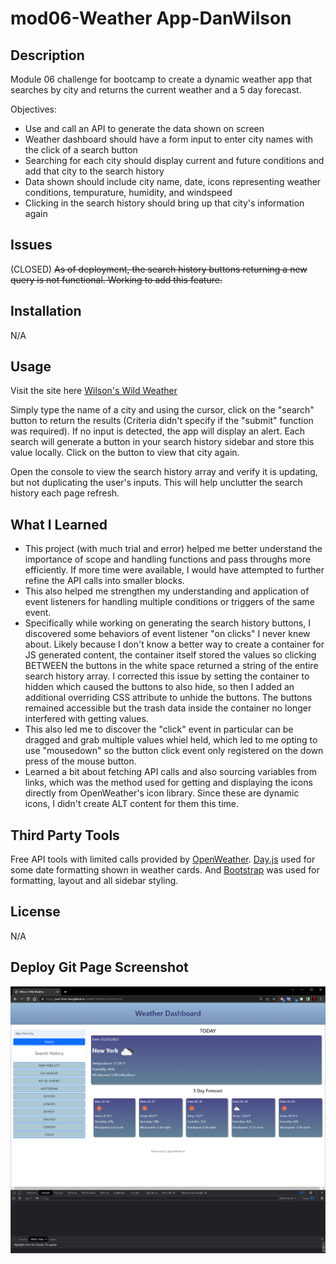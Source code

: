 # mod06-Weather App-DanWilson

## Description
Module 06 challenge for bootcamp to create a dynamic weather app that searches by city and returns the current weather and a 5 day forecast.

Objectives:

- Use and call an API to generate the data shown on screen
- Weather dashboard should have a form input to enter city names with the click of a search button
- Searching for each city should display current and future conditions and add that city to the search history
- Data shown should include city name, date, icons representing weather conditions, tempurature, humidity, and windspeed
- Clicking in the search history should bring up that city's information again


## Issues

(CLOSED) ~~As of deployment, the search history buttons returning a new query is not functional. Working to add this feature.~~


## Installation

N/A

## Usage

Visit the site here [Wilson's Wild Weather](https://part-time-dan.github.io/mod06-Weather-DanWilson/)

Simply type the name of a city and using the cursor, click on the "search" button to return the results (Criteria didn't specify if the "submit" function was required). If no input is detected, the app will display an alert. Each search will generate a button in your search history sidebar and store this value locally. Click on the button to view that city again. 

Open the console to view the search history array and verify it is updating, but not duplicating the user's inputs. This will help unclutter the search history each page refresh.

## What I Learned

- This project (with much trial and error) helped me better understand the importance of scope and handling functions and pass throughs more efficiently. If more time were available, I would have attempted to further refine the API calls into smaller blocks.
- This also helped me strengthen my understanding and application of event listeners for handling multiple conditions or triggers of the same event.
- Specifically while working on generating the search history buttons, I discovered some behaviors of event listener "on clicks" I never knew about. Likely because I don't know a better way to create a container for JS generated content, the container itself stored the values so clicking BETWEEN the buttons in the white space returned a string of the entire search history array. I corrected this issue by setting the container to hidden which caused the buttons to also hide, so then I added an additional overriding CSS attribute to unhide the buttons. The buttons remained accessible but the trash data inside the container no longer interfered with getting values.
- This also led me to discover the "click" event in particular can be dragged and grab multiple values whiel held, which led to me opting to use "mousedown" so the button click event only registered on the down press of the mouse button.
- Learned a bit about fetching API calls and also sourcing variables from links, which was the method used for getting and displaying the icons directly from OpenWeather's icon library. Since these are dynamic icons, I didn't create ALT content for them this time.

## Third Party Tools

Free API tools with limited calls provided by [OpenWeather](https://openweathermap.org/api).
[Day.js](https://day.js.org/) used for some date formatting shown in weather cards.
And [Bootstrap](https://getbootstrap.com/) was used for formatting, layout and all sidebar styling.

## License

N/A

## Deploy Git Page Screenshot

![Image of deployed weather dashboard](./assets/Images/WeatherApp.PNG)
